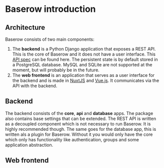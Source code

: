 # Baserow introduction

## Architecture

Baserow consists of two main components:

1. The **backend** is a Python Django application that exposes a REST API. This is the
   core of Baserow and it does not have a user interface. This [API spec](#) can be
   found here. The persistent state is by default stored in a PostgreSQL database.
   MySQL and  SQLite are not supported at the moment, but will probably be in the
   future.
1. The **web frontend** is an application that serves as a user interface for the
   backend and is made in [NuxtJS](https://nuxtjs.org/) and 
   [Vue.js](https://vuejs.org/). It communicates via the API with the backend.

## Backend

The backend consists of the **core**, **api** and **database** apps. The package also
contains base settings that can be extended. The REST API is written as a decoupled 
component which is not necessary to run Baserow. It is highly recommended though. The
same goes for the database app, this is written als a plugin for Baserow. Without it
you would only have the core which only has functionality like authentication, groups 
and some application abstraction.

## Web frontend
